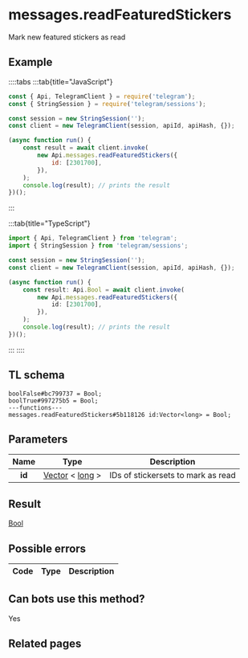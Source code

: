 # messages.readFeaturedStickers

Mark new featured stickers as read

## Example

::::tabs
:::tab{title="JavaScript"}

```js
const { Api, TelegramClient } = require('telegram');
const { StringSession } = require('telegram/sessions');

const session = new StringSession('');
const client = new TelegramClient(session, apiId, apiHash, {});

(async function run() {
    const result = await client.invoke(
        new Api.messages.readFeaturedStickers({
            id: [2301700],
        }),
    );
    console.log(result); // prints the result
})();
```

:::

:::tab{title="TypeScript"}

```ts
import { Api, TelegramClient } from 'telegram';
import { StringSession } from 'telegram/sessions';

const session = new StringSession('');
const client = new TelegramClient(session, apiId, apiHash, {});

(async function run() {
    const result: Api.Bool = await client.invoke(
        new Api.messages.readFeaturedStickers({
            id: [2301700],
        }),
    );
    console.log(result); // prints the result
})();
```

:::
::::

## TL schema

```
boolFalse#bc799737 = Bool;
boolTrue#997275b5 = Bool;
---functions---
messages.readFeaturedStickers#5b118126 id:Vector<long> = Bool;
```

## Parameters

|  Name  | Type                                                                                                | Description                        |
| :----: | --------------------------------------------------------------------------------------------------- | ---------------------------------- |
| **id** | [Vector](https://core.telegram.org/type/Vector%20t) < [long](https://core.telegram.org/type/long) > | IDs of stickersets to mark as read |

## Result

[Bool](https://core.telegram.org/type/Bool)

## Possible errors

| Code | Type | Description |
| :--: | ---- | ----------- |

## Can bots use this method?

Yes

## Related pages
